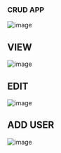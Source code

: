 ### CRUD APP


![image](https://github.com/user-attachments/assets/31913480-0971-48fb-a930-eae23fb487b1)

## VIEW
![image](https://github.com/user-attachments/assets/b87fa4c9-5bf3-4511-8243-7983c8a7d551)



## EDIT
![image](https://github.com/user-attachments/assets/f5e66e7b-43e8-4577-8645-0d5688d8b43c)

## ADD USER
![image](https://github.com/user-attachments/assets/12641e84-5a1e-42d5-b733-0c112a82a3fb)

